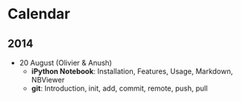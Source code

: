 # Calendar

## 2014
* 20 August (Olivier & Anush)
  * **iPython Notebook**: Installation, Features, Usage, Markdown, NBViewer
  * **git**: Introduction, init, add, commit, remote, push, pull